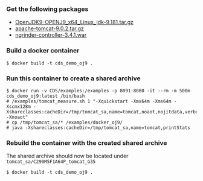 ### Get the following packages

* [OpenJDK9-OPENJ9_x64_Linux_jdk-9.181.tar.gz](https://github.com/AdoptOpenJDK/openjdk9-openj9-releases/releases/download/jdk-9%2B181/OpenJDK9-OPENJ9_x64_Linux_jdk-9.181.tar.gz)
* [apache-tomcat-9.0.2.tar.gz](https://archive.apache.org/dist/tomcat/tomcat-9/v9.0.2/bin/apache-tomcat-9.0.2.tar.gz)
* [ngrinder-controller-3.4.1.war](https://github.com/naver/ngrinder/releases/download/ngrinder-3.4.1-20170131/ngrinder-controller-3.4.1.war)

### Build a docker container

``` shell
$ docker build -t cds_demo_oj9 .
```

### Run this container to create a shared archive

``` shell
$ docker run -v CDS/examples:/examples -p 8091:8080 -it --rm -m 500m cds_demo_oj9:latest /bin/bash
# /examples/tomcat_measure.sh 1 "-Xquickstart -Xmx64m -Xms64m -Xscmx128m -Xshareclasses:cacheDir=/tmp/tomcat_sa,name=tomcat,noaot,nojitdata,verbose -Xnoaot"
# cp /tmp/tomcat_sa/* /examples/docker_oj9/
# java -Xshareclasses:cacheDir=/tmp/tomcat_sa,name=tomcat,printStats
```

### Rebuild the container with the created shared archive

The shared archive should now be located under `tomcat_sa/C290M5F1A64P_tomcat_G35`

``` shell
$ docker build -t cds_demo_oj9 .
```
